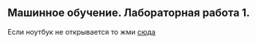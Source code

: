 ## Машинное обучение. Лабораторная работа 1.

Если ноутбук не открывается то жми [сюда](https://nbviewer.jupyter.org/github/Dmitry4K/AIlabs/blob/main/1/AI1.ipynb) 
